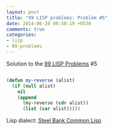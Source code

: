 ```yaml
---
layout: post
title: "99 LISP problems: Problem #5"
date: 2014-06-20 00:50:19 +0530
comments: true
categories: 
- lisp
- 99-problems
---
```


Solution to the [99 LISP Problems][99prob] #5


```cl

(defun my-reverse (alist)
  (if (null alist)
    nil
    (append
      (my-reverse (cdr alist))
      (list (car alist)))))

```


Lisp dialect: [Steel Bank Common Lisp][sbcl]

<!--links-->
[99prob]: http://www.ic.unicamp.br/~meidanis/courses/mc336/2006s2/funcional/L-99_Ninety-Nine_Lisp_Problems.html
[sbcl]: http://www.sbcl.org/
